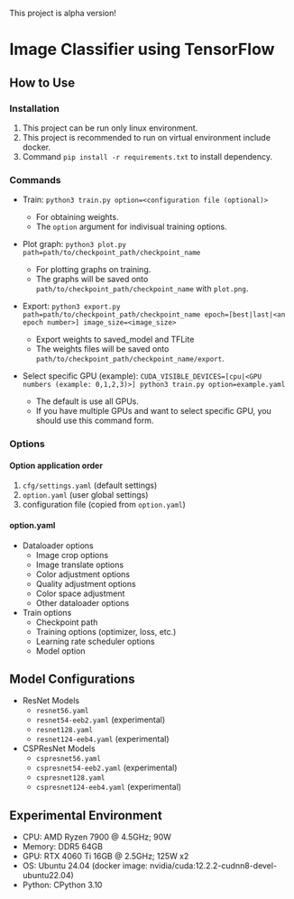 This project is alpha version!

# Image Classifier using TensorFlow
## How to Use
### Installation
1. This project can be run only linux environment.
2. This project is recommended to run on virtual environment include docker.
3. Command `pip install -r requirements.txt` to install dependency.

### Commands
* Train: `python3 train.py option=<configuration file (optional)>`
  - For obtaining weights.
  - The `option` argument for indivisual training options.

* Plot graph: `python3 plot.py path=path/to/checkpoint_path/checkpoint_name`
  - For plotting graphs on training.
  - The graphs will be saved onto `path/to/checkpoint_path/checkpoint_name` with `plot.png`.

* Export: `python3 export.py path=path/to/checkpoint_path/checkpoint_name epoch=[best|last|<an epoch number>] image_size=<image_size>`
  - Export weights to saved_model and TFLite
  - The weights files will be saved onto `path/to/checkpoint_path/checkpoint_name/export`.

* Select specific GPU (example): `CUDA_VISIBLE_DEVICES=[cpu|<GPU numbers (example: 0,1,2,3)>] python3 train.py option=example.yaml`
  - The default is use all GPUs.
  - If you have multiple GPUs and want to select specific GPU, you should use this command form.

### Options
#### Option application order
1. `cfg/settings.yaml` (default settings)
2. `option.yaml` (user global settings)
3. configuration file (copied from `option.yaml`)

#### option.yaml
* Dataloader options
  - Image crop options
  - Image translate options
  - Color adjustment options
  - Quality adjustment options
  - Color space adjustment
  - Other dataloader options
* Train options
  - Checkpoint path
  - Training options (optimizer, loss, etc.)
  - Learning rate scheduler options
  - Model option

## Model Configurations
* ResNet Models
  - `resnet56.yaml`
  - `resnet54-eeb2.yaml` (experimental)
  - `resnet128.yaml`
  - `resnet124-eeb4.yaml` (experimental)
* CSPResNet Models
  - `cspresnet56.yaml`
  - `cspresnet54-eeb2.yaml` (experimental)
  - `cspresnet128.yaml`
  - `cspresnet124-eeb4.yaml` (experimental)

## Experimental Environment
* CPU: AMD Ryzen 7900 @ 4.5GHz; 90W
* Memory: DDR5 64GB
* GPU: RTX 4060 Ti 16GB @ 2.5GHz; 125W x2
* OS: Ubuntu 24.04 (docker image: nvidia/cuda:12.2.2-cudnn8-devel-ubuntu22.04)
* Python: CPython 3.10
